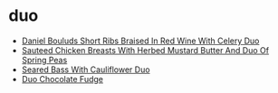 # duo

 * [Daniel Bouluds Short Ribs Braised In Red Wine With Celery Duo](index/d/daniel-bouluds-short-ribs-braised-in-red-wine-with-celery-duo-106671.json)
 * [Sauteed Chicken Breasts With Herbed Mustard Butter And Duo Of Spring Peas](index/s/sauteed-chicken-breasts-with-herbed-mustard-butter-and-duo-of-spring-peas-109395.json)
 * [Seared Bass With Cauliflower Duo](index/s/seared-bass-with-cauliflower-duo-243529.json)
 * [Duo Chocolate Fudge](index/d/duo-chocolate-fudge.json)
